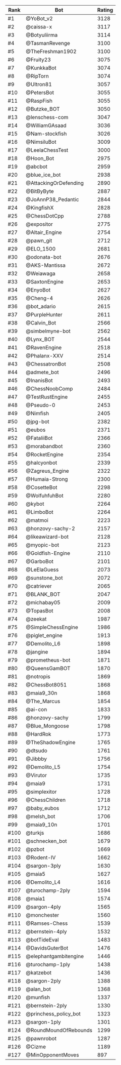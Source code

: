 Rank|Bot|Rating
---|---|---
#1|@YoBot_v2|3128
#2|@caissa-x|3117
#3|@Botyuliirma|3114
#4|@TasmanRevenge|3100
#5|@TheFreshman1902|3100
#6|@Fruity23|3075
#7|@KunkkaBot|3074
#8|@RipTorn|3074
#9|@Ultron81|3057
#10|@PetersBot|3055
#11|@RaspFish|3055
#12|@Butzke_BOT|3050
#13|@lenschess-com|3047
#14|@WilliamGAsaad|3036
#15|@Nam-stockfish|3026
#16|@NimsiluBot|3009
#17|@LeelaChessTest|3000
#18|@Hoon_Bot|2975
#19|@abcbot|2959
#20|@blue_ice_bot|2938
#21|@AttackingOrDefending|2890
#22|@BitByByte|2887
#23|@JoAnnP38_Pedantic|2844
#24|@KingfishX|2828
#25|@ChessDotCpp|2788
#26|@expositor|2775
#27|@Altair_Engine|2754
#28|@pawn_git|2712
#29|@ELO_1500|2681
#30|@odonata-bot|2676
#31|@AKS-Mantissa|2672
#32|@Weiawaga|2658
#33|@SaxtonEngine|2653
#34|@EnyoBot|2627
#35|@Cheng-4|2626
#36|@bot_adario|2615
#37|@PurpleHunter|2611
#38|@Calvin_Bot|2566
#39|@simbelmyne-bot|2562
#40|@Lynx_BOT|2544
#41|@RavenEngine|2518
#42|@Phalanx-XXV|2514
#43|@ChessatronBot|2508
#44|@admete_bot|2496
#45|@InanisBot|2493
#46|@ChessNoobComp|2484
#47|@TestRustEngine|2455
#48|@Pseudo-0|2453
#49|@Nimfish|2405
#50|@jpg-bot|2382
#51|@eubos|2371
#52|@FataliiBot|2366
#53|@morabandbot|2360
#54|@RocketEngine|2354
#55|@halcyonbot|2339
#56|@Zagreus_Engine|2322
#57|@Humaia-Strong|2300
#58|@CosetteBot|2298
#59|@WolfuhfuhBot|2280
#60|@kybot|2264
#61|@LimboBot|2264
#62|@matmoi|2223
#63|@honzovy-sachy-2|2157
#64|@likeawizard-bot|2128
#65|@myopic-bot|2123
#66|@Goldfish-Engine|2110
#67|@GarboBot|2101
#68|@LeElaGuess|2073
#69|@sunstone_bot|2072
#70|@catriever|2065
#71|@BLANK_BOT|2047
#72|@michabay05|2009
#73|@TopasBot|2008
#74|@zeekat|1987
#75|@SimpleChessEngine|1986
#76|@piglet_engine|1913
#77|@Demolito_L6|1898
#78|@jangine|1894
#79|@prometheus-bot|1871
#80|@QueensGamBOT|1870
#81|@notropis|1869
#82|@ChessBot8051|1868
#83|@maia9_30n|1868
#84|@The_Marcus|1854
#85|@ai-con|1833
#86|@honzovy-sachy|1799
#87|@Blue_Mongoose|1798
#88|@HardRok|1773
#89|@TheShadowEngine|1765
#90|@dtsudo|1761
#91|@Jibbby|1756
#92|@Demolito_L5|1754
#93|@Virutor|1735
#94|@maia9|1731
#95|@simplexitor|1728
#96|@ChessChildren|1718
#97|@baby_eubos|1712
#98|@melsh_bot|1706
#99|@maia9_10n|1701
#100|@turkjs|1686
#101|@schnecken_bot|1679
#102|@pzbot|1669
#103|@Rodent-IV|1662
#104|@sargon-3ply|1630
#105|@maia5|1627
#106|@Demolito_L4|1616
#107|@turochamp-2ply|1594
#108|@maia1|1574
#109|@sargon-4ply|1565
#110|@monchester|1560
#111|@Ramses-Chess|1539
#112|@bernstein-4ply|1532
#113|@botTideEval|1483
#114|@DavidsGuterBot|1476
#115|@elephantgambitengine|1446
#116|@turochamp-1ply|1438
#117|@katzebot|1436
#118|@sargon-2ply|1388
#119|@alan_bot|1368
#120|@munfish|1337
#121|@bernstein-2ply|1330
#122|@princhess_policy_bot|1323
#123|@sargon-1ply|1301
#124|@RoundMoundOfRebounds|1299
#125|@pawnrobot|1287
#126|@Cizme|1189
#127|@MinOpponentMoves|897
